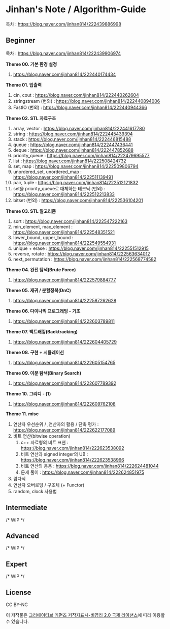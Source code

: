 # Jinhan's Note / Algorithm-Guide

목차 : https://blog.naver.com/jinhan814/222439886998

## Beginner

목차 : https://blog.naver.com/jinhan814/222439906974

**Theme 00. 기본 환경 설정**
1) https://blog.naver.com/jinhan814/222440174434

**Theme 01. 입출력**
1) cin, cout : https://blog.naver.com/jinhan814/222440262604
2) stringstream (번외) : https://blog.naver.com/jinhan814/222440894006
3) FastIO (번외) : https://blog.naver.com/jinhan814/222440944366

**Theme 02. STL 자료구조**
1) array, vector : https://blog.naver.com/jinhan814/222441617780
2) string : https://blog.naver.com/jinhan814/222445439394
3) stack : https://blog.naver.com/jinhan814/222446815488
4) queue : https://blog.naver.com/jinhan814/222447436441
5) deque : https://blog.naver.com/jinhan814/222447852688
6) priority_queue : https://blog.naver.com/jinhan814/222479695577
7) list : https://blog.naver.com/jinhan814/222508424732
8) set, map : https://blog.naver.com/jinhan814/222509806794
9) unordered_set, unordered_map : https://blog.naver.com/jinhan814/222511139491
10) pair, tuple : https://blog.naver.com/jinhan814/222512121832
11) set을 priority_queue로 대체하는 테크닉 (번외) : https://blog.naver.com/jinhan814/222512213833
12) bitset (번외) : https://blog.naver.com/jinhan814/222536104201

**Theme 03. STL 알고리즘**
1) sort : https://blog.naver.com/jinhan814/222547222163
2) min_element, max_element : https://blog.naver.com/jinhan814/222548351521
3) lower_bound, upper_bound : https://blog.naver.com/jinhan814/222549554931
4) unique + erase : https://blog.naver.com/jinhan814/222551512915
5) reverse, rotate : https://blog.naver.com/jinhan814/222563634012
6) next_permutation : https://blog.naver.com/jinhan814/222568774582

**Theme 04. 완전 탐색(Brute Force)**
1) https://blog.naver.com/jinhan814/222579884777

**Theme 05. 재귀 / 분할정복(DnC)**
1) https://blog.naver.com/jinhan814/222587262628

**Theme 06. 다이나믹 프로그래밍 - 기초**
1) https://blog.naver.com/jinhan814/222603789811

**Theme 07. 백트래킹(Backtracking)**
1) https://blog.naver.com/jinhan814/222604405729

**Theme 08. 구현 + 시뮬레이션**
1) https://blog.naver.com/jinhan814/222605154765

**Theme 09. 이분 탐색(Binary Search)**
1) https://blog.naver.com/jinhan814/222607789392

**Theme 10. 그리디 - (1)**
1) https://blog.naver.com/jinhan814/222609762108

**Theme 11. misc**
1) 연산자 우선순위 / ,연산자의 활용 / 단축 평가 : https://blog.naver.com/jinhan814/222622177089
2) 비트 연산(bitwise operation)
    1) c++ 자료형의 비트 표현 : https://blog.naver.com/jinhan814/222623538092
    2) 비트 연산과 signed integer의 UB : https://blog.naver.com/jinhan814/222623538966
    3) 비트 연산의 응용 : https://blog.naver.com/jinhan814/222624481044
    4) 문제 풀이 : https://blog.naver.com/jinhan814/222624851975
3) 람다식
4) 연산자 오버로딩 / 구조체 (+ Functor)
5) random, clock 사용법

## Intermediate

/* WIP */

## Advanced

/* WIP */

## Expert

/* WIP */

## License

CC BY-NC

이 저작물은 [크리에이티브 커먼즈 저작자표시-비영리 2.0 국제 라이선스](https://creativecommons.org/licenses/by-nc/2.0/kr/)에 따라 이용할 수 있습니다.
